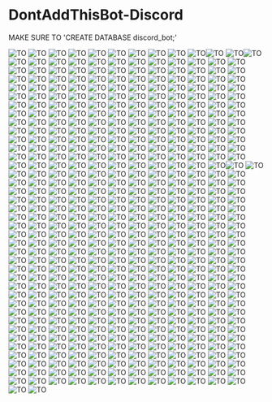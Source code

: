 # DontAddThisBot-Discord

MAKE SURE TO 'CREATE DATABASE discord_bot;'

![TO](https://cdn.7tv.app/emote/616e0092ffc7244d797c5aad/4x.webp) ![TO](https://cdn.7tv.app/emote/616e0092ffc7244d797c5aad/4x.webp)
![TO](https://cdn.7tv.app/emote/616e0092ffc7244d797c5aad/4x.webp) ![TO](https://cdn.7tv.app/emote/616e0092ffc7244d797c5aad/4x.webp)
![TO](https://cdn.7tv.app/emote/616e0092ffc7244d797c5aad/4x.webp) ![TO](https://cdn.7tv.app/emote/616e0092ffc7244d797c5aad/4x.webp)
![TO](https://cdn.7tv.app/emote/616e0092ffc7244d797c5aad/4x.webp) ![TO](https://cdn.7tv.app/emote/616e0092ffc7244d797c5aad/4x.webp)
![TO](https://cdn.7tv.app/emote/616e0092ffc7244d797c5aad/4x.webp) ![TO](https://cdn.7tv.app/emote/616e0092ffc7244d797c5aad/4x.webp)![TO](https://cdn.7tv.app/emote/616e0092ffc7244d797c5aad/4x.webp) ![TO](https://cdn.7tv.app/emote/616e0092ffc7244d797c5aad/4x.webp)![TO](https://cdn.7tv.app/emote/616e0092ffc7244d797c5aad/4x.webp) ![TO](https://cdn.7tv.app/emote/616e0092ffc7244d797c5aad/4x.webp) ![TO](https://cdn.7tv.app/emote/616e0092ffc7244d797c5aad/4x.webp) ![TO](https://cdn.7tv.app/emote/616e0092ffc7244d797c5aad/4x.webp) ![TO](https://cdn.7tv.app/emote/616e0092ffc7244d797c5aad/4x.webp) ![TO](https://cdn.7tv.app/emote/616e0092ffc7244d797c5aad/4x.webp) ![TO](https://cdn.7tv.app/emote/616e0092ffc7244d797c5aad/4x.webp) ![TO](https://cdn.7tv.app/emote/616e0092ffc7244d797c5aad/4x.webp) ![TO](https://cdn.7tv.app/emote/616e0092ffc7244d797c5aad/4x.webp) ![TO](https://cdn.7tv.app/emote/616e0092ffc7244d797c5aad/4x.webp) ![TO](https://cdn.7tv.app/emote/616e0092ffc7244d797c5aad/4x.webp) ![TO](https://cdn.7tv.app/emote/616e0092ffc7244d797c5aad/4x.webp) ![TO](https://cdn.7tv.app/emote/616e0092ffc7244d797c5aad/4x.webp) ![TO](https://cdn.7tv.app/emote/616e0092ffc7244d797c5aad/4x.webp) ![TO](https://cdn.7tv.app/emote/616e0092ffc7244d797c5aad/4x.webp) ![TO](https://cdn.7tv.app/emote/616e0092ffc7244d797c5aad/4x.webp) ![TO](https://cdn.7tv.app/emote/616e0092ffc7244d797c5aad/4x.webp) ![TO](https://cdn.7tv.app/emote/616e0092ffc7244d797c5aad/4x.webp) ![TO](https://cdn.7tv.app/emote/616e0092ffc7244d797c5aad/4x.webp) ![TO](https://cdn.7tv.app/emote/616e0092ffc7244d797c5aad/4x.webp) ![TO](https://cdn.7tv.app/emote/616e0092ffc7244d797c5aad/4x.webp) ![TO](https://cdn.7tv.app/emote/616e0092ffc7244d797c5aad/4x.webp) ![TO](https://cdn.7tv.app/emote/616e0092ffc7244d797c5aad/4x.webp) ![TO](https://cdn.7tv.app/emote/616e0092ffc7244d797c5aad/4x.webp) ![TO](https://cdn.7tv.app/emote/616e0092ffc7244d797c5aad/4x.webp) ![TO](https://cdn.7tv.app/emote/616e0092ffc7244d797c5aad/4x.webp) ![TO](https://cdn.7tv.app/emote/616e0092ffc7244d797c5aad/4x.webp) ![TO](https://cdn.7tv.app/emote/616e0092ffc7244d797c5aad/4x.webp) ![TO](https://cdn.7tv.app/emote/616e0092ffc7244d797c5aad/4x.webp) ![TO](https://cdn.7tv.app/emote/616e0092ffc7244d797c5aad/4x.webp) ![TO](https://cdn.7tv.app/emote/616e0092ffc7244d797c5aad/4x.webp) ![TO](https://cdn.7tv.app/emote/616e0092ffc7244d797c5aad/4x.webp) ![TO](https://cdn.7tv.app/emote/616e0092ffc7244d797c5aad/4x.webp) ![TO](https://cdn.7tv.app/emote/616e0092ffc7244d797c5aad/4x.webp) ![TO](https://cdn.7tv.app/emote/616e0092ffc7244d797c5aad/4x.webp) ![TO](https://cdn.7tv.app/emote/616e0092ffc7244d797c5aad/4x.webp) ![TO](https://cdn.7tv.app/emote/616e0092ffc7244d797c5aad/4x.webp) ![TO](https://cdn.7tv.app/emote/616e0092ffc7244d797c5aad/4x.webp) ![TO](https://cdn.7tv.app/emote/616e0092ffc7244d797c5aad/4x.webp) ![TO](https://cdn.7tv.app/emote/616e0092ffc7244d797c5aad/4x.webp) ![TO](https://cdn.7tv.app/emote/616e0092ffc7244d797c5aad/4x.webp) ![TO](https://cdn.7tv.app/emote/616e0092ffc7244d797c5aad/4x.webp) ![TO](https://cdn.7tv.app/emote/616e0092ffc7244d797c5aad/4x.webp) ![TO](https://cdn.7tv.app/emote/616e0092ffc7244d797c5aad/4x.webp) ![TO](https://cdn.7tv.app/emote/616e0092ffc7244d797c5aad/4x.webp) ![TO](https://cdn.7tv.app/emote/616e0092ffc7244d797c5aad/4x.webp) ![TO](https://cdn.7tv.app/emote/616e0092ffc7244d797c5aad/4x.webp) ![TO](https://cdn.7tv.app/emote/616e0092ffc7244d797c5aad/4x.webp) ![TO](https://cdn.7tv.app/emote/616e0092ffc7244d797c5aad/4x.webp) ![TO](https://cdn.7tv.app/emote/616e0092ffc7244d797c5aad/4x.webp) ![TO](https://cdn.7tv.app/emote/616e0092ffc7244d797c5aad/4x.webp) ![TO](https://cdn.7tv.app/emote/616e0092ffc7244d797c5aad/4x.webp) ![TO](https://cdn.7tv.app/emote/616e0092ffc7244d797c5aad/4x.webp) ![TO](https://cdn.7tv.app/emote/616e0092ffc7244d797c5aad/4x.webp) ![TO](https://cdn.7tv.app/emote/616e0092ffc7244d797c5aad/4x.webp) ![TO](https://cdn.7tv.app/emote/616e0092ffc7244d797c5aad/4x.webp) ![TO](https://cdn.7tv.app/emote/616e0092ffc7244d797c5aad/4x.webp) ![TO](https://cdn.7tv.app/emote/616e0092ffc7244d797c5aad/4x.webp) ![TO](https://cdn.7tv.app/emote/616e0092ffc7244d797c5aad/4x.webp) ![TO](https://cdn.7tv.app/emote/616e0092ffc7244d797c5aad/4x.webp) ![TO](https://cdn.7tv.app/emote/616e0092ffc7244d797c5aad/4x.webp) ![TO](https://cdn.7tv.app/emote/616e0092ffc7244d797c5aad/4x.webp) ![TO](https://cdn.7tv.app/emote/616e0092ffc7244d797c5aad/4x.webp) ![TO](https://cdn.7tv.app/emote/616e0092ffc7244d797c5aad/4x.webp) ![TO](https://cdn.7tv.app/emote/616e0092ffc7244d797c5aad/4x.webp) ![TO](https://cdn.7tv.app/emote/616e0092ffc7244d797c5aad/4x.webp) ![TO](https://cdn.7tv.app/emote/616e0092ffc7244d797c5aad/4x.webp) ![TO](https://cdn.7tv.app/emote/616e0092ffc7244d797c5aad/4x.webp) ![TO](https://cdn.7tv.app/emote/616e0092ffc7244d797c5aad/4x.webp) ![TO](https://cdn.7tv.app/emote/616e0092ffc7244d797c5aad/4x.webp) ![TO](https://cdn.7tv.app/emote/616e0092ffc7244d797c5aad/4x.webp) ![TO](https://cdn.7tv.app/emote/616e0092ffc7244d797c5aad/4x.webp) ![TO](https://cdn.7tv.app/emote/616e0092ffc7244d797c5aad/4x.webp) ![TO](https://cdn.7tv.app/emote/616e0092ffc7244d797c5aad/4x.webp) ![TO](https://cdn.7tv.app/emote/616e0092ffc7244d797c5aad/4x.webp) ![TO](https://cdn.7tv.app/emote/616e0092ffc7244d797c5aad/4x.webp) ![TO](https://cdn.7tv.app/emote/616e0092ffc7244d797c5aad/4x.webp) ![TO](https://cdn.7tv.app/emote/616e0092ffc7244d797c5aad/4x.webp) ![TO](https://cdn.7tv.app/emote/616e0092ffc7244d797c5aad/4x.webp) ![TO](https://cdn.7tv.app/emote/616e0092ffc7244d797c5aad/4x.webp) ![TO](https://cdn.7tv.app/emote/616e0092ffc7244d797c5aad/4x.webp) ![TO](https://cdn.7tv.app/emote/616e0092ffc7244d797c5aad/4x.webp) ![TO](https://cdn.7tv.app/emote/616e0092ffc7244d797c5aad/4x.webp) ![TO](https://cdn.7tv.app/emote/616e0092ffc7244d797c5aad/4x.webp) ![TO](https://cdn.7tv.app/emote/616e0092ffc7244d797c5aad/4x.webp) ![TO](https://cdn.7tv.app/emote/616e0092ffc7244d797c5aad/4x.webp) ![TO](https://cdn.7tv.app/emote/616e0092ffc7244d797c5aad/4x.webp) ![TO](https://cdn.7tv.app/emote/616e0092ffc7244d797c5aad/4x.webp) ![TO](https://cdn.7tv.app/emote/616e0092ffc7244d797c5aad/4x.webp) ![TO](https://cdn.7tv.app/emote/616e0092ffc7244d797c5aad/4x.webp) ![TO](https://cdn.7tv.app/emote/616e0092ffc7244d797c5aad/4x.webp) ![TO](https://cdn.7tv.app/emote/616e0092ffc7244d797c5aad/4x.webp) ![TO](https://cdn.7tv.app/emote/616e0092ffc7244d797c5aad/4x.webp) ![TO](https://cdn.7tv.app/emote/616e0092ffc7244d797c5aad/4x.webp) ![TO](https://cdn.7tv.app/emote/616e0092ffc7244d797c5aad/4x.webp) ![TO](https://cdn.7tv.app/emote/616e0092ffc7244d797c5aad/4x.webp) ![TO](https://cdn.7tv.app/emote/616e0092ffc7244d797c5aad/4x.webp) ![TO](https://cdn.7tv.app/emote/616e0092ffc7244d797c5aad/4x.webp) ![TO](https://cdn.7tv.app/emote/616e0092ffc7244d797c5aad/4x.webp) ![TO](https://cdn.7tv.app/emote/616e0092ffc7244d797c5aad/4x.webp) ![TO](https://cdn.7tv.app/emote/616e0092ffc7244d797c5aad/4x.webp) ![TO](https://cdn.7tv.app/emote/616e0092ffc7244d797c5aad/4x.webp) ![TO](https://cdn.7tv.app/emote/616e0092ffc7244d797c5aad/4x.webp) ![TO](https://cdn.7tv.app/emote/616e0092ffc7244d797c5aad/4x.webp) ![TO](https://cdn.7tv.app/emote/616e0092ffc7244d797c5aad/4x.webp) ![TO](https://cdn.7tv.app/emote/616e0092ffc7244d797c5aad/4x.webp) ![TO](https://cdn.7tv.app/emote/616e0092ffc7244d797c5aad/4x.webp) ![TO](https://cdn.7tv.app/emote/616e0092ffc7244d797c5aad/4x.webp) ![TO](https://cdn.7tv.app/emote/616e0092ffc7244d797c5aad/4x.webp) ![TO](https://cdn.7tv.app/emote/616e0092ffc7244d797c5aad/4x.webp) ![TO](https://cdn.7tv.app/emote/616e0092ffc7244d797c5aad/4x.webp) ![TO](https://cdn.7tv.app/emote/616e0092ffc7244d797c5aad/4x.webp) ![TO](https://cdn.7tv.app/emote/616e0092ffc7244d797c5aad/4x.webp) ![TO](https://cdn.7tv.app/emote/616e0092ffc7244d797c5aad/4x.webp) ![TO](https://cdn.7tv.app/emote/616e0092ffc7244d797c5aad/4x.webp) ![TO](https://cdn.7tv.app/emote/616e0092ffc7244d797c5aad/4x.webp) ![TO](https://cdn.7tv.app/emote/616e0092ffc7244d797c5aad/4x.webp) ![TO](https://cdn.7tv.app/emote/616e0092ffc7244d797c5aad/4x.webp) ![TO](https://cdn.7tv.app/emote/616e0092ffc7244d797c5aad/4x.webp) ![TO](https://cdn.7tv.app/emote/616e0092ffc7244d797c5aad/4x.webp) ![TO](https://cdn.7tv.app/emote/616e0092ffc7244d797c5aad/4x.webp) ![TO](https://cdn.7tv.app/emote/616e0092ffc7244d797c5aad/4x.webp) ![TO](https://cdn.7tv.app/emote/616e0092ffc7244d797c5aad/4x.webp) ![TO](https://cdn.7tv.app/emote/616e0092ffc7244d797c5aad/4x.webp) ![TO](https://cdn.7tv.app/emote/616e0092ffc7244d797c5aad/4x.webp) ![TO](https://cdn.7tv.app/emote/616e0092ffc7244d797c5aad/4x.webp) ![TO](https://cdn.7tv.app/emote/616e0092ffc7244d797c5aad/4x.webp) ![TO](https://cdn.7tv.app/emote/616e0092ffc7244d797c5aad/4x.webp) ![TO](https://cdn.7tv.app/emote/616e0092ffc7244d797c5aad/4x.webp) ![TO](https://cdn.7tv.app/emote/616e0092ffc7244d797c5aad/4x.webp) ![TO](https://cdn.7tv.app/emote/616e0092ffc7244d797c5aad/4x.webp) ![TO](https://cdn.7tv.app/emote/616e0092ffc7244d797c5aad/4x.webp) ![TO](https://cdn.7tv.app/emote/616e0092ffc7244d797c5aad/4x.webp) ![TO](https://cdn.7tv.app/emote/616e0092ffc7244d797c5aad/4x.webp) ![TO](https://cdn.7tv.app/emote/616e0092ffc7244d797c5aad/4x.webp) ![TO](https://cdn.7tv.app/emote/616e0092ffc7244d797c5aad/4x.webp) ![TO](https://cdn.7tv.app/emote/616e0092ffc7244d797c5aad/4x.webp) ![TO](https://cdn.7tv.app/emote/616e0092ffc7244d797c5aad/4x.webp) ![TO](https://cdn.7tv.app/emote/616e0092ffc7244d797c5aad/4x.webp) ![TO](https://cdn.7tv.app/emote/616e0092ffc7244d797c5aad/4x.webp) ![TO](https://cdn.7tv.app/emote/616e0092ffc7244d797c5aad/4x.webp) ![TO](https://cdn.7tv.app/emote/616e0092ffc7244d797c5aad/4x.webp) ![TO](https://cdn.7tv.app/emote/616e0092ffc7244d797c5aad/4x.webp) ![TO](https://cdn.7tv.app/emote/616e0092ffc7244d797c5aad/4x.webp) ![TO](https://cdn.7tv.app/emote/616e0092ffc7244d797c5aad/4x.webp) ![TO](https://cdn.7tv.app/emote/616e0092ffc7244d797c5aad/4x.webp) ![TO](https://cdn.7tv.app/emote/616e0092ffc7244d797c5aad/4x.webp) ![TO](https://cdn.7tv.app/emote/616e0092ffc7244d797c5aad/4x.webp) ![TO](https://cdn.7tv.app/emote/616e0092ffc7244d797c5aad/4x.webp) ![TO](https://cdn.7tv.app/emote/616e0092ffc7244d797c5aad/4x.webp) ![TO](https://cdn.7tv.app/emote/616e0092ffc7244d797c5aad/4x.webp) ![TO](https://cdn.7tv.app/emote/616e0092ffc7244d797c5aad/4x.webp) ![TO](https://cdn.7tv.app/emote/616e0092ffc7244d797c5aad/4x.webp) ![TO](https://cdn.7tv.app/emote/616e0092ffc7244d797c5aad/4x.webp) ![TO](https://cdn.7tv.app/emote/616e0092ffc7244d797c5aad/4x.webp) ![TO](https://cdn.7tv.app/emote/616e0092ffc7244d797c5aad/4x.webp)![TO](https://cdn.7tv.app/emote/616e0092ffc7244d797c5aad/4x.webp) ![TO](https://cdn.7tv.app/emote/616e0092ffc7244d797c5aad/4x.webp) ![TO](https://cdn.7tv.app/emote/616e0092ffc7244d797c5aad/4x.webp) ![TO](https://cdn.7tv.app/emote/616e0092ffc7244d797c5aad/4x.webp) ![TO](https://cdn.7tv.app/emote/616e0092ffc7244d797c5aad/4x.webp) ![TO](https://cdn.7tv.app/emote/616e0092ffc7244d797c5aad/4x.webp) ![TO](https://cdn.7tv.app/emote/616e0092ffc7244d797c5aad/4x.webp) ![TO](https://cdn.7tv.app/emote/616e0092ffc7244d797c5aad/4x.webp) ![TO](https://cdn.7tv.app/emote/616e0092ffc7244d797c5aad/4x.webp) ![TO](https://cdn.7tv.app/emote/616e0092ffc7244d797c5aad/4x.webp) ![TO](https://cdn.7tv.app/emote/616e0092ffc7244d797c5aad/4x.webp) ![TO](https://cdn.7tv.app/emote/616e0092ffc7244d797c5aad/4x.webp) ![TO](https://cdn.7tv.app/emote/616e0092ffc7244d797c5aad/4x.webp) ![TO](https://cdn.7tv.app/emote/616e0092ffc7244d797c5aad/4x.webp) ![TO](https://cdn.7tv.app/emote/616e0092ffc7244d797c5aad/4x.webp) ![TO](https://cdn.7tv.app/emote/616e0092ffc7244d797c5aad/4x.webp) ![TO](https://cdn.7tv.app/emote/616e0092ffc7244d797c5aad/4x.webp) ![TO](https://cdn.7tv.app/emote/616e0092ffc7244d797c5aad/4x.webp) ![TO](https://cdn.7tv.app/emote/616e0092ffc7244d797c5aad/4x.webp) ![TO](https://cdn.7tv.app/emote/616e0092ffc7244d797c5aad/4x.webp) ![TO](https://cdn.7tv.app/emote/616e0092ffc7244d797c5aad/4x.webp) ![TO](https://cdn.7tv.app/emote/616e0092ffc7244d797c5aad/4x.webp) ![TO](https://cdn.7tv.app/emote/616e0092ffc7244d797c5aad/4x.webp) ![TO](https://cdn.7tv.app/emote/616e0092ffc7244d797c5aad/4x.webp) ![TO](https://cdn.7tv.app/emote/616e0092ffc7244d797c5aad/4x.webp) ![TO](https://cdn.7tv.app/emote/616e0092ffc7244d797c5aad/4x.webp) ![TO](https://cdn.7tv.app/emote/616e0092ffc7244d797c5aad/4x.webp) ![TO](https://cdn.7tv.app/emote/616e0092ffc7244d797c5aad/4x.webp) ![TO](https://cdn.7tv.app/emote/616e0092ffc7244d797c5aad/4x.webp) ![TO](https://cdn.7tv.app/emote/616e0092ffc7244d797c5aad/4x.webp) ![TO](https://cdn.7tv.app/emote/616e0092ffc7244d797c5aad/4x.webp) ![TO](https://cdn.7tv.app/emote/616e0092ffc7244d797c5aad/4x.webp) ![TO](https://cdn.7tv.app/emote/616e0092ffc7244d797c5aad/4x.webp) ![TO](https://cdn.7tv.app/emote/616e0092ffc7244d797c5aad/4x.webp) ![TO](https://cdn.7tv.app/emote/616e0092ffc7244d797c5aad/4x.webp) ![TO](https://cdn.7tv.app/emote/616e0092ffc7244d797c5aad/4x.webp) ![TO](https://cdn.7tv.app/emote/616e0092ffc7244d797c5aad/4x.webp) ![TO](https://cdn.7tv.app/emote/616e0092ffc7244d797c5aad/4x.webp) ![TO](https://cdn.7tv.app/emote/616e0092ffc7244d797c5aad/4x.webp) ![TO](https://cdn.7tv.app/emote/616e0092ffc7244d797c5aad/4x.webp) ![TO](https://cdn.7tv.app/emote/616e0092ffc7244d797c5aad/4x.webp) ![TO](https://cdn.7tv.app/emote/616e0092ffc7244d797c5aad/4x.webp) ![TO](https://cdn.7tv.app/emote/616e0092ffc7244d797c5aad/4x.webp) ![TO](https://cdn.7tv.app/emote/616e0092ffc7244d797c5aad/4x.webp) ![TO](https://cdn.7tv.app/emote/616e0092ffc7244d797c5aad/4x.webp) ![TO](https://cdn.7tv.app/emote/616e0092ffc7244d797c5aad/4x.webp) ![TO](https://cdn.7tv.app/emote/616e0092ffc7244d797c5aad/4x.webp) ![TO](https://cdn.7tv.app/emote/616e0092ffc7244d797c5aad/4x.webp) ![TO](https://cdn.7tv.app/emote/616e0092ffc7244d797c5aad/4x.webp) ![TO](https://cdn.7tv.app/emote/616e0092ffc7244d797c5aad/4x.webp) ![TO](https://cdn.7tv.app/emote/616e0092ffc7244d797c5aad/4x.webp) ![TO](https://cdn.7tv.app/emote/616e0092ffc7244d797c5aad/4x.webp) ![TO](https://cdn.7tv.app/emote/616e0092ffc7244d797c5aad/4x.webp) ![TO](https://cdn.7tv.app/emote/616e0092ffc7244d797c5aad/4x.webp) ![TO](https://cdn.7tv.app/emote/616e0092ffc7244d797c5aad/4x.webp) ![TO](https://cdn.7tv.app/emote/616e0092ffc7244d797c5aad/4x.webp) ![TO](https://cdn.7tv.app/emote/616e0092ffc7244d797c5aad/4x.webp) ![TO](https://cdn.7tv.app/emote/616e0092ffc7244d797c5aad/4x.webp) ![TO](https://cdn.7tv.app/emote/616e0092ffc7244d797c5aad/4x.webp) ![TO](https://cdn.7tv.app/emote/616e0092ffc7244d797c5aad/4x.webp) ![TO](https://cdn.7tv.app/emote/616e0092ffc7244d797c5aad/4x.webp) ![TO](https://cdn.7tv.app/emote/616e0092ffc7244d797c5aad/4x.webp) ![TO](https://cdn.7tv.app/emote/616e0092ffc7244d797c5aad/4x.webp) ![TO](https://cdn.7tv.app/emote/616e0092ffc7244d797c5aad/4x.webp) ![TO](https://cdn.7tv.app/emote/616e0092ffc7244d797c5aad/4x.webp) ![TO](https://cdn.7tv.app/emote/616e0092ffc7244d797c5aad/4x.webp) ![TO](https://cdn.7tv.app/emote/616e0092ffc7244d797c5aad/4x.webp) ![TO](https://cdn.7tv.app/emote/616e0092ffc7244d797c5aad/4x.webp) ![TO](https://cdn.7tv.app/emote/616e0092ffc7244d797c5aad/4x.webp) ![TO](https://cdn.7tv.app/emote/616e0092ffc7244d797c5aad/4x.webp) ![TO](https://cdn.7tv.app/emote/616e0092ffc7244d797c5aad/4x.webp) ![TO](https://cdn.7tv.app/emote/616e0092ffc7244d797c5aad/4x.webp) ![TO](https://cdn.7tv.app/emote/616e0092ffc7244d797c5aad/4x.webp) ![TO](https://cdn.7tv.app/emote/616e0092ffc7244d797c5aad/4x.webp) ![TO](https://cdn.7tv.app/emote/616e0092ffc7244d797c5aad/4x.webp) ![TO](https://cdn.7tv.app/emote/616e0092ffc7244d797c5aad/4x.webp) ![TO](https://cdn.7tv.app/emote/616e0092ffc7244d797c5aad/4x.webp) ![TO](https://cdn.7tv.app/emote/616e0092ffc7244d797c5aad/4x.webp) ![TO](https://cdn.7tv.app/emote/616e0092ffc7244d797c5aad/4x.webp) ![TO](https://cdn.7tv.app/emote/616e0092ffc7244d797c5aad/4x.webp) ![TO](https://cdn.7tv.app/emote/616e0092ffc7244d797c5aad/4x.webp) ![TO](https://cdn.7tv.app/emote/616e0092ffc7244d797c5aad/4x.webp) ![TO](https://cdn.7tv.app/emote/616e0092ffc7244d797c5aad/4x.webp) ![TO](https://cdn.7tv.app/emote/616e0092ffc7244d797c5aad/4x.webp) ![TO](https://cdn.7tv.app/emote/616e0092ffc7244d797c5aad/4x.webp) ![TO](https://cdn.7tv.app/emote/616e0092ffc7244d797c5aad/4x.webp) ![TO](https://cdn.7tv.app/emote/616e0092ffc7244d797c5aad/4x.webp) ![TO](https://cdn.7tv.app/emote/616e0092ffc7244d797c5aad/4x.webp) ![TO](https://cdn.7tv.app/emote/616e0092ffc7244d797c5aad/4x.webp) ![TO](https://cdn.7tv.app/emote/616e0092ffc7244d797c5aad/4x.webp) ![TO](https://cdn.7tv.app/emote/616e0092ffc7244d797c5aad/4x.webp) ![TO](https://cdn.7tv.app/emote/616e0092ffc7244d797c5aad/4x.webp) ![TO](https://cdn.7tv.app/emote/616e0092ffc7244d797c5aad/4x.webp) ![TO](https://cdn.7tv.app/emote/616e0092ffc7244d797c5aad/4x.webp) ![TO](https://cdn.7tv.app/emote/616e0092ffc7244d797c5aad/4x.webp) ![TO](https://cdn.7tv.app/emote/616e0092ffc7244d797c5aad/4x.webp) ![TO](https://cdn.7tv.app/emote/616e0092ffc7244d797c5aad/4x.webp) ![TO](https://cdn.7tv.app/emote/616e0092ffc7244d797c5aad/4x.webp) ![TO](https://cdn.7tv.app/emote/616e0092ffc7244d797c5aad/4x.webp) ![TO](https://cdn.7tv.app/emote/616e0092ffc7244d797c5aad/4x.webp) ![TO](https://cdn.7tv.app/emote/616e0092ffc7244d797c5aad/4x.webp) ![TO](https://cdn.7tv.app/emote/616e0092ffc7244d797c5aad/4x.webp) ![TO](https://cdn.7tv.app/emote/616e0092ffc7244d797c5aad/4x.webp) ![TO](https://cdn.7tv.app/emote/616e0092ffc7244d797c5aad/4x.webp) ![TO](https://cdn.7tv.app/emote/616e0092ffc7244d797c5aad/4x.webp) ![TO](https://cdn.7tv.app/emote/616e0092ffc7244d797c5aad/4x.webp) ![TO](https://cdn.7tv.app/emote/616e0092ffc7244d797c5aad/4x.webp) ![TO](https://cdn.7tv.app/emote/616e0092ffc7244d797c5aad/4x.webp) ![TO](https://cdn.7tv.app/emote/616e0092ffc7244d797c5aad/4x.webp) ![TO](https://cdn.7tv.app/emote/616e0092ffc7244d797c5aad/4x.webp) ![TO](https://cdn.7tv.app/emote/616e0092ffc7244d797c5aad/4x.webp) ![TO](https://cdn.7tv.app/emote/616e0092ffc7244d797c5aad/4x.webp) ![TO](https://cdn.7tv.app/emote/616e0092ffc7244d797c5aad/4x.webp) ![TO](https://cdn.7tv.app/emote/616e0092ffc7244d797c5aad/4x.webp) ![TO](https://cdn.7tv.app/emote/616e0092ffc7244d797c5aad/4x.webp) ![TO](https://cdn.7tv.app/emote/616e0092ffc7244d797c5aad/4x.webp) ![TO](https://cdn.7tv.app/emote/616e0092ffc7244d797c5aad/4x.webp) ![TO](https://cdn.7tv.app/emote/616e0092ffc7244d797c5aad/4x.webp) ![TO](https://cdn.7tv.app/emote/616e0092ffc7244d797c5aad/4x.webp) ![TO](https://cdn.7tv.app/emote/616e0092ffc7244d797c5aad/4x.webp) ![TO](https://cdn.7tv.app/emote/616e0092ffc7244d797c5aad/4x.webp) ![TO](https://cdn.7tv.app/emote/616e0092ffc7244d797c5aad/4x.webp) ![TO](https://cdn.7tv.app/emote/616e0092ffc7244d797c5aad/4x.webp) ![TO](https://cdn.7tv.app/emote/616e0092ffc7244d797c5aad/4x.webp) ![TO](https://cdn.7tv.app/emote/616e0092ffc7244d797c5aad/4x.webp) ![TO](https://cdn.7tv.app/emote/616e0092ffc7244d797c5aad/4x.webp) ![TO](https://cdn.7tv.app/emote/616e0092ffc7244d797c5aad/4x.webp) ![TO](https://cdn.7tv.app/emote/616e0092ffc7244d797c5aad/4x.webp) ![TO](https://cdn.7tv.app/emote/616e0092ffc7244d797c5aad/4x.webp) ![TO](https://cdn.7tv.app/emote/616e0092ffc7244d797c5aad/4x.webp) ![TO](https://cdn.7tv.app/emote/616e0092ffc7244d797c5aad/4x.webp) ![TO](https://cdn.7tv.app/emote/616e0092ffc7244d797c5aad/4x.webp) ![TO](https://cdn.7tv.app/emote/616e0092ffc7244d797c5aad/4x.webp) ![TO](https://cdn.7tv.app/emote/616e0092ffc7244d797c5aad/4x.webp) ![TO](https://cdn.7tv.app/emote/616e0092ffc7244d797c5aad/4x.webp) ![TO](https://cdn.7tv.app/emote/616e0092ffc7244d797c5aad/4x.webp) ![TO](https://cdn.7tv.app/emote/616e0092ffc7244d797c5aad/4x.webp) ![TO](https://cdn.7tv.app/emote/616e0092ffc7244d797c5aad/4x.webp) ![TO](https://cdn.7tv.app/emote/616e0092ffc7244d797c5aad/4x.webp) ![TO](https://cdn.7tv.app/emote/616e0092ffc7244d797c5aad/4x.webp) ![TO](https://cdn.7tv.app/emote/616e0092ffc7244d797c5aad/4x.webp) ![TO](https://cdn.7tv.app/emote/616e0092ffc7244d797c5aad/4x.webp) ![TO](https://cdn.7tv.app/emote/616e0092ffc7244d797c5aad/4x.webp) ![TO](https://cdn.7tv.app/emote/616e0092ffc7244d797c5aad/4x.webp) ![TO](https://cdn.7tv.app/emote/616e0092ffc7244d797c5aad/4x.webp) ![TO](https://cdn.7tv.app/emote/616e0092ffc7244d797c5aad/4x.webp) ![TO](https://cdn.7tv.app/emote/616e0092ffc7244d797c5aad/4x.webp) ![TO](https://cdn.7tv.app/emote/616e0092ffc7244d797c5aad/4x.webp) ![TO](https://cdn.7tv.app/emote/616e0092ffc7244d797c5aad/4x.webp) ![TO](https://cdn.7tv.app/emote/616e0092ffc7244d797c5aad/4x.webp) ![TO](https://cdn.7tv.app/emote/616e0092ffc7244d797c5aad/4x.webp) ![TO](https://cdn.7tv.app/emote/616e0092ffc7244d797c5aad/4x.webp) ![TO](https://cdn.7tv.app/emote/616e0092ffc7244d797c5aad/4x.webp) ![TO](https://cdn.7tv.app/emote/616e0092ffc7244d797c5aad/4x.webp) ![TO](https://cdn.7tv.app/emote/616e0092ffc7244d797c5aad/4x.webp) ![TO](https://cdn.7tv.app/emote/616e0092ffc7244d797c5aad/4x.webp) ![TO](https://cdn.7tv.app/emote/616e0092ffc7244d797c5aad/4x.webp) ![TO](https://cdn.7tv.app/emote/616e0092ffc7244d797c5aad/4x.webp) ![TO](https://cdn.7tv.app/emote/616e0092ffc7244d797c5aad/4x.webp) ![TO](https://cdn.7tv.app/emote/616e0092ffc7244d797c5aad/4x.webp) ![TO](https://cdn.7tv.app/emote/616e0092ffc7244d797c5aad/4x.webp) ![TO](https://cdn.7tv.app/emote/616e0092ffc7244d797c5aad/4x.webp) ![TO](https://cdn.7tv.app/emote/616e0092ffc7244d797c5aad/4x.webp) ![TO](https://cdn.7tv.app/emote/616e0092ffc7244d797c5aad/4x.webp) ![TO](https://cdn.7tv.app/emote/616e0092ffc7244d797c5aad/4x.webp) ![TO](https://cdn.7tv.app/emote/616e0092ffc7244d797c5aad/4x.webp) ![TO](https://cdn.7tv.app/emote/616e0092ffc7244d797c5aad/4x.webp) ![TO](https://cdn.7tv.app/emote/616e0092ffc7244d797c5aad/4x.webp) ![TO](https://cdn.7tv.app/emote/616e0092ffc7244d797c5aad/4x.webp) ![TO](https://cdn.7tv.app/emote/616e0092ffc7244d797c5aad/4x.webp) ![TO](https://cdn.7tv.app/emote/616e0092ffc7244d797c5aad/4x.webp) ![TO](https://cdn.7tv.app/emote/616e0092ffc7244d797c5aad/4x.webp) ![TO](https://cdn.7tv.app/emote/616e0092ffc7244d797c5aad/4x.webp) ![TO](https://cdn.7tv.app/emote/616e0092ffc7244d797c5aad/4x.webp) ![TO](https://cdn.7tv.app/emote/616e0092ffc7244d797c5aad/4x.webp) ![TO](https://cdn.7tv.app/emote/616e0092ffc7244d797c5aad/4x.webp) ![TO](https://cdn.7tv.app/emote/616e0092ffc7244d797c5aad/4x.webp) ![TO](https://cdn.7tv.app/emote/616e0092ffc7244d797c5aad/4x.webp) ![TO](https://cdn.7tv.app/emote/616e0092ffc7244d797c5aad/4x.webp) ![TO](https://cdn.7tv.app/emote/616e0092ffc7244d797c5aad/4x.webp) ![TO](https://cdn.7tv.app/emote/616e0092ffc7244d797c5aad/4x.webp) ![TO](https://cdn.7tv.app/emote/616e0092ffc7244d797c5aad/4x.webp) ![TO](https://cdn.7tv.app/emote/616e0092ffc7244d797c5aad/4x.webp) ![TO](https://cdn.7tv.app/emote/616e0092ffc7244d797c5aad/4x.webp) ![TO](https://cdn.7tv.app/emote/616e0092ffc7244d797c5aad/4x.webp) ![TO](https://cdn.7tv.app/emote/616e0092ffc7244d797c5aad/4x.webp) ![TO](https://cdn.7tv.app/emote/616e0092ffc7244d797c5aad/4x.webp) ![TO](https://cdn.7tv.app/emote/616e0092ffc7244d797c5aad/4x.webp) ![TO](https://cdn.7tv.app/emote/616e0092ffc7244d797c5aad/4x.webp) ![TO](https://cdn.7tv.app/emote/616e0092ffc7244d797c5aad/4x.webp) ![TO](https://cdn.7tv.app/emote/616e0092ffc7244d797c5aad/4x.webp) ![TO](https://cdn.7tv.app/emote/616e0092ffc7244d797c5aad/4x.webp) ![TO](https://cdn.7tv.app/emote/616e0092ffc7244d797c5aad/4x.webp) ![TO](https://cdn.7tv.app/emote/616e0092ffc7244d797c5aad/4x.webp) ![TO](https://cdn.7tv.app/emote/616e0092ffc7244d797c5aad/4x.webp) ![TO](https://cdn.7tv.app/emote/616e0092ffc7244d797c5aad/4x.webp) ![TO](https://cdn.7tv.app/emote/616e0092ffc7244d797c5aad/4x.webp) ![TO](https://cdn.7tv.app/emote/616e0092ffc7244d797c5aad/4x.webp) ![TO](https://cdn.7tv.app/emote/616e0092ffc7244d797c5aad/4x.webp) ![TO](https://cdn.7tv.app/emote/616e0092ffc7244d797c5aad/4x.webp) ![TO](https://cdn.7tv.app/emote/616e0092ffc7244d797c5aad/4x.webp) ![TO](https://cdn.7tv.app/emote/616e0092ffc7244d797c5aad/4x.webp) ![TO](https://cdn.7tv.app/emote/616e0092ffc7244d797c5aad/4x.webp) ![TO](https://cdn.7tv.app/emote/616e0092ffc7244d797c5aad/4x.webp) ![TO](https://cdn.7tv.app/emote/616e0092ffc7244d797c5aad/4x.webp) ![TO](https://cdn.7tv.app/emote/616e0092ffc7244d797c5aad/4x.webp) ![TO](https://cdn.7tv.app/emote/616e0092ffc7244d797c5aad/4x.webp) ![TO](https://cdn.7tv.app/emote/616e0092ffc7244d797c5aad/4x.webp) ![TO](https://cdn.7tv.app/emote/616e0092ffc7244d797c5aad/4x.webp) ![TO](https://cdn.7tv.app/emote/616e0092ffc7244d797c5aad/4x.webp) ![TO](https://cdn.7tv.app/emote/616e0092ffc7244d797c5aad/4x.webp) ![TO](https://cdn.7tv.app/emote/616e0092ffc7244d797c5aad/4x.webp) ![TO](https://cdn.7tv.app/emote/616e0092ffc7244d797c5aad/4x.webp) ![TO](https://cdn.7tv.app/emote/616e0092ffc7244d797c5aad/4x.webp) ![TO](https://cdn.7tv.app/emote/616e0092ffc7244d797c5aad/4x.webp) ![TO](https://cdn.7tv.app/emote/616e0092ffc7244d797c5aad/4x.webp) ![TO](https://cdn.7tv.app/emote/616e0092ffc7244d797c5aad/4x.webp) ![TO](https://cdn.7tv.app/emote/616e0092ffc7244d797c5aad/4x.webp) ![TO](https://cdn.7tv.app/emote/616e0092ffc7244d797c5aad/4x.webp) ![TO](https://cdn.7tv.app/emote/616e0092ffc7244d797c5aad/4x.webp) ![TO](https://cdn.7tv.app/emote/616e0092ffc7244d797c5aad/4x.webp) ![TO](https://cdn.7tv.app/emote/616e0092ffc7244d797c5aad/4x.webp) ![TO](https://cdn.7tv.app/emote/616e0092ffc7244d797c5aad/4x.webp) ![TO](https://cdn.7tv.app/emote/616e0092ffc7244d797c5aad/4x.webp) ![TO](https://cdn.7tv.app/emote/616e0092ffc7244d797c5aad/4x.webp) ![TO](https://cdn.7tv.app/emote/616e0092ffc7244d797c5aad/4x.webp) ![TO](https://cdn.7tv.app/emote/616e0092ffc7244d797c5aad/4x.webp) ![TO](https://cdn.7tv.app/emote/616e0092ffc7244d797c5aad/4x.webp) ![TO](https://cdn.7tv.app/emote/616e0092ffc7244d797c5aad/4x.webp) ![TO](https://cdn.7tv.app/emote/616e0092ffc7244d797c5aad/4x.webp) ![TO](https://cdn.7tv.app/emote/616e0092ffc7244d797c5aad/4x.webp) ![TO](https://cdn.7tv.app/emote/616e0092ffc7244d797c5aad/4x.webp) ![TO](https://cdn.7tv.app/emote/616e0092ffc7244d797c5aad/4x.webp) ![TO](https://cdn.7tv.app/emote/616e0092ffc7244d797c5aad/4x.webp) ![TO](https://cdn.7tv.app/emote/616e0092ffc7244d797c5aad/4x.webp) ![TO](https://cdn.7tv.app/emote/616e0092ffc7244d797c5aad/4x.webp) ![TO](https://cdn.7tv.app/emote/616e0092ffc7244d797c5aad/4x.webp) ![TO](https://cdn.7tv.app/emote/616e0092ffc7244d797c5aad/4x.webp) ![TO](https://cdn.7tv.app/emote/616e0092ffc7244d797c5aad/4x.webp) ![TO](https://cdn.7tv.app/emote/616e0092ffc7244d797c5aad/4x.webp) ![TO](https://cdn.7tv.app/emote/616e0092ffc7244d797c5aad/4x.webp) ![TO](https://cdn.7tv.app/emote/616e0092ffc7244d797c5aad/4x.webp) ![TO](https://cdn.7tv.app/emote/616e0092ffc7244d797c5aad/4x.webp) ![TO](https://cdn.7tv.app/emote/616e0092ffc7244d797c5aad/4x.webp) ![TO](https://cdn.7tv.app/emote/616e0092ffc7244d797c5aad/4x.webp) ![TO](https://cdn.7tv.app/emote/616e0092ffc7244d797c5aad/4x.webp) ![TO](https://cdn.7tv.app/emote/616e0092ffc7244d797c5aad/4x.webp) ![TO](https://cdn.7tv.app/emote/616e0092ffc7244d797c5aad/4x.webp) ![TO](https://cdn.7tv.app/emote/616e0092ffc7244d797c5aad/4x.webp) ![TO](https://cdn.7tv.app/emote/616e0092ffc7244d797c5aad/4x.webp) ![TO](https://cdn.7tv.app/emote/616e0092ffc7244d797c5aad/4x.webp) ![TO](https://cdn.7tv.app/emote/616e0092ffc7244d797c5aad/4x.webp) ![TO](https://cdn.7tv.app/emote/616e0092ffc7244d797c5aad/4x.webp) ![TO](https://cdn.7tv.app/emote/616e0092ffc7244d797c5aad/4x.webp) ![TO](https://cdn.7tv.app/emote/616e0092ffc7244d797c5aad/4x.webp) ![TO](https://cdn.7tv.app/emote/616e0092ffc7244d797c5aad/4x.webp) ![TO](https://cdn.7tv.app/emote/616e0092ffc7244d797c5aad/4x.webp) ![TO](https://cdn.7tv.app/emote/616e0092ffc7244d797c5aad/4x.webp) ![TO](https://cdn.7tv.app/emote/616e0092ffc7244d797c5aad/4x.webp) ![TO](https://cdn.7tv.app/emote/616e0092ffc7244d797c5aad/4x.webp) ![TO](https://cdn.7tv.app/emote/616e0092ffc7244d797c5aad/4x.webp) ![TO](https://cdn.7tv.app/emote/616e0092ffc7244d797c5aad/4x.webp) ![TO](https://cdn.7tv.app/emote/616e0092ffc7244d797c5aad/4x.webp) ![TO](https://cdn.7tv.app/emote/616e0092ffc7244d797c5aad/4x.webp) ![TO](https://cdn.7tv.app/emote/616e0092ffc7244d797c5aad/4x.webp) ![TO](https://cdn.7tv.app/emote/616e0092ffc7244d797c5aad/4x.webp) ![TO](https://cdn.7tv.app/emote/616e0092ffc7244d797c5aad/4x.webp) ![TO](https://cdn.7tv.app/emote/616e0092ffc7244d797c5aad/4x.webp) ![TO](https://cdn.7tv.app/emote/616e0092ffc7244d797c5aad/4x.webp) ![TO](https://cdn.7tv.app/emote/616e0092ffc7244d797c5aad/4x.webp) ![TO](https://cdn.7tv.app/emote/616e0092ffc7244d797c5aad/4x.webp) ![TO](https://cdn.7tv.app/emote/616e0092ffc7244d797c5aad/4x.webp) ![TO](https://cdn.7tv.app/emote/616e0092ffc7244d797c5aad/4x.webp) ![TO](https://cdn.7tv.app/emote/616e0092ffc7244d797c5aad/4x.webp) ![TO](https://cdn.7tv.app/emote/616e0092ffc7244d797c5aad/4x.webp) ![TO](https://cdn.7tv.app/emote/616e0092ffc7244d797c5aad/4x.webp) ![TO](https://cdn.7tv.app/emote/616e0092ffc7244d797c5aad/4x.webp) ![TO](https://cdn.7tv.app/emote/616e0092ffc7244d797c5aad/4x.webp) ![TO](https://cdn.7tv.app/emote/616e0092ffc7244d797c5aad/4x.webp) ![TO](https://cdn.7tv.app/emote/616e0092ffc7244d797c5aad/4x.webp) ![TO](https://cdn.7tv.app/emote/616e0092ffc7244d797c5aad/4x.webp) ![TO](https://cdn.7tv.app/emote/616e0092ffc7244d797c5aad/4x.webp) ![TO](https://cdn.7tv.app/emote/616e0092ffc7244d797c5aad/4x.webp) ![TO](https://cdn.7tv.app/emote/616e0092ffc7244d797c5aad/4x.webp) ![TO](https://cdn.7tv.app/emote/616e0092ffc7244d797c5aad/4x.webp) ![TO](https://cdn.7tv.app/emote/616e0092ffc7244d797c5aad/4x.webp) ![TO](https://cdn.7tv.app/emote/616e0092ffc7244d797c5aad/4x.webp) ![TO](https://cdn.7tv.app/emote/616e0092ffc7244d797c5aad/4x.webp) ![TO](https://cdn.7tv.app/emote/616e0092ffc7244d797c5aad/4x.webp) ![TO](https://cdn.7tv.app/emote/616e0092ffc7244d797c5aad/4x.webp) ![TO](https://cdn.7tv.app/emote/616e0092ffc7244d797c5aad/4x.webp) ![TO](https://cdn.7tv.app/emote/616e0092ffc7244d797c5aad/4x.webp) ![TO](https://cdn.7tv.app/emote/616e0092ffc7244d797c5aad/4x.webp) ![TO](https://cdn.7tv.app/emote/616e0092ffc7244d797c5aad/4x.webp) ![TO](https://cdn.7tv.app/emote/616e0092ffc7244d797c5aad/4x.webp) ![TO](https://cdn.7tv.app/emote/616e0092ffc7244d797c5aad/4x.webp) ![TO](https://cdn.7tv.app/emote/616e0092ffc7244d797c5aad/4x.webp) ![TO](https://cdn.7tv.app/emote/616e0092ffc7244d797c5aad/4x.webp) ![TO](https://cdn.7tv.app/emote/616e0092ffc7244d797c5aad/4x.webp) ![TO](https://cdn.7tv.app/emote/616e0092ffc7244d797c5aad/4x.webp) ![TO](https://cdn.7tv.app/emote/616e0092ffc7244d797c5aad/4x.webp) ![TO](https://cdn.7tv.app/emote/616e0092ffc7244d797c5aad/4x.webp) ![TO](https://cdn.7tv.app/emote/616e0092ffc7244d797c5aad/4x.webp) ![TO](https://cdn.7tv.app/emote/616e0092ffc7244d797c5aad/4x.webp)
